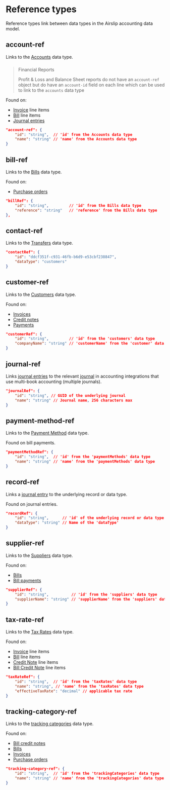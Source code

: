 # Reference types

<p class="description">Reference types link between data types in the Airslip accounting data model.</p>

## account-ref

Links to the [Accounts](/data-model/accounting/accounts) data type.

> ### 
> 
> Financial Reports
> 
> Profit & Loss and Balance Sheet reports do not have an `account-ref` object but do have an `account-id` field on each line which can be used to link to the `accounts` data type

Found on:

* [Invoice](/data-model/accounting/invoices) line items
* [Bill](/data-model/accounting/bills) line items
* [Journal entries](/data-model/accounting/journal-entries)

```json
"account-ref": {
    "id": "string",  // 'id' from the Accounts data type
    "name": "string" // 'name' from the Accounts data type
}
```

## bill-ref

Links to the [Bills](/data-model/accounting/bills) data type.

Found on:

* [Purchase orders](/data-model/accounting/purchase-orders)

```json
"billRef": {
    "id": "string",         // 'id' from the Bills data type
    "reference": "string"   // 'reference' from the Bills data type
},
```

## contact-ref

Links to the [Transfers](data-model/accounting/transfers) data type.

```json
"contactRef": {
    "id": "ddcf351f-c931-46fb-b6d9-e53cbf238847",
    "dataType": "customers"
}
```

## customer-ref

Links to the [Customers](/data-model/accounting/customers) data type.

Found on:

* [Invoices](/data-model/accounting/invoices)
* [Credit notes](/data-model/accounting/credit-notes)
* [Payments](/data-model/accounting/payments)

```json
"customerRef": {
    "id": "string",         // 'id' from the 'customers' data type
    "companyName": "string" // 'customerName' from the 'customer' data type
}
```

## journal-ref

Links [journal entries](/data-model/accounting/journal-entries) to the relevant [journal](/data-model/accounting/journals) in accounting integrations that use multi-book accounting (multiple journals).

```json
"journalRef": {        
    "id": "string", // GUID of the underlying journal 
    "name": "string" // Journal name, 256 characters max
}
```

## payment-method-ref

Links to the [Payment Method](/data-model/accounting/payment-methods) data type.

Found on bill payments.

```json
"paymentMethodRef": {
    "id": "string",  // 'id' from the 'paymentMethods' data type
    "name": "string" // 'name' from the 'paymentMethods' data type
}
```    

## record-ref

Links a [journal entry](/data-model/accounting/journal-entries) to the underlying record or data type.

Found on journal entries.

```json
"recordRef": {
    "id": "string",      // 'id' of the underlying record or data type
    "dataType": "string" // Name of the 'dataType'
}
 ```   

## supplier-ref

Links to the [Suppliers](/data-model/accounting/suppliers) data type.

Found on:

* [Bills](/data-model/accounting/bills)
* [Bill payments](/data-model/accounting/bill-payments)

```json
"supplierRef": {
    "id": "string",          // 'id' from the 'suppliers' data type
    "supplierName": "string" // 'supplierName' from the 'suppliers' data type
}
```

## tax-rate-ref

Links to the [Tax Rates](/data-model/accounting/tax-rates) data type.

Found on:

* [Invoice](/data-model/accounting/invoices) line items
* [Bill](/data-model/accounting/bills) line items
* [Credit Note](/data-model/accounting/credit-notes) line items
* [Bill Credit Note](/data-model/accounting/bill-credit-notes) line items

```json
"taxRateRef": {
    "id": "string",  // 'id' from the 'taxRates' data type
    "name": "string", // 'name' from the 'taxRates' data type
    "effectiveTaxRate": "decimal" // applicable tax rate
}
```

## tracking-category-ref

Links to the [tracking categories](/data-model/accounting/tracking-categories) data type.

Found on:

* [Bill credit notes](/data-model/accounting/bill-credit-notes)
* [Bills](/data-model/accounting/bills)
* [Invoices](/data-model/accounting/invoices)
* [Purchase orders](/data-model/accounting/purchase-orders)

```json
"tracking-category-ref": {
    "id": "string",  // 'id' from the 'trackingCategories' data type
    "name": "string" // 'name' from the 'trackingCategories' data type
}
